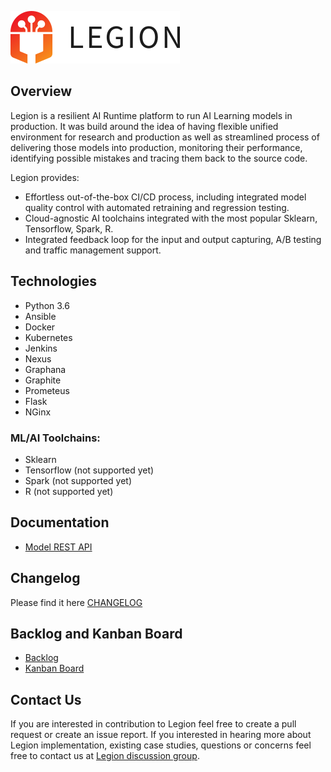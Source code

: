 ![LegionLogo](docs/images/legion-logo-h.png)

## Overview

Legion is a resilient AI Runtime platform to run AI Learning models in production.
It was build around the idea of having flexible unified environment for research and production as well as streamlined process of 
delivering those models into production, monitoring their performance, identifying possible mistakes and tracing them back to the source code.

Legion provides: 

* Effortless out-of-the-box CI/CD process, including integrated model quality control with automated retraining and regression testing.
* Cloud-agnostic AI toolchains integrated with the most popular Sklearn, Tensorflow, Spark, R.
* Integrated feedback loop for the input and output capturing, A/B testing and traffic management support.

## Technologies	

* Python 3.6
* Ansible
* Docker
* Kubernetes
* Jenkins
* Nexus
* Graphana
* Graphite
* Prometeus
* Flask
* NGinx

### ML/AI Toolchains:

* Sklearn
* Tensorflow (not supported yet)
* Spark (not supported yet)
* R (not supported yet)
	
## Documentation
* [Model REST API](legion/docs/source/model_rest_api.md)

## Changelog

Please find it here [CHANGELOG](CHANGELOG.md)

## Backlog and Kanban Board
* [Backlog](https://github.com/legion-platform/legion/issues)
* [Kanban Board](https://github.com/orgs/legion-platform/projects/1)

## Contact Us
If you are interested in contribution to Legion feel free to create a pull request or create an issue report.
If you interested in hearing more about Legion implementation, existing case studies, questions or concerns  feel free to contact us at [Legion discussion group](https://groups.google.com/forum/#!forum/legion-platform/new). 
